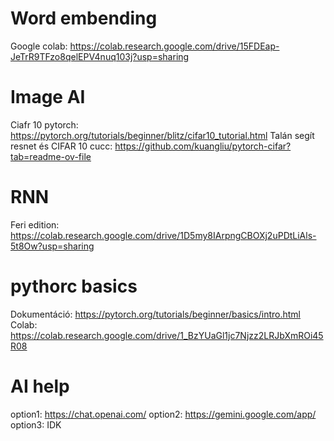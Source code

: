# Word embending
Google colab: https://colab.research.google.com/drive/15FDEap-JeTrR9TFzo8qelEPV4nuq103j?usp=sharing

# Image AI
Ciafr 10 pytorch: https://pytorch.org/tutorials/beginner/blitz/cifar10_tutorial.html
Talán segít resnet és CIFAR 10 cucc: https://github.com/kuangliu/pytorch-cifar?tab=readme-ov-file

# RNN
Feri edition: https://colab.research.google.com/drive/1D5my8IArpngCBOXj2uPDtLiAls-5t8Ow?usp=sharing

# pythorc basics
Dokumentáció: https://pytorch.org/tutorials/beginner/basics/intro.html 
Colab: https://colab.research.google.com/drive/1_BzYUaGl1jc7Njzz2LRJbXmROi45R08

# AI help
option1: https://chat.openai.com/
option2: https://gemini.google.com/app/
option3: IDK
